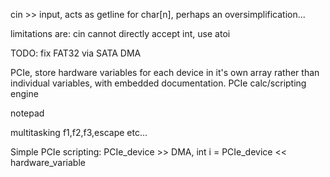 cin >> input, acts as getline for char[n], perhaps an oversimplification...

limitations are: cin cannot directly accept int, use atoi

TODO: fix FAT32 via SATA DMA

PCIe, store hardware variables for each device in it's own array rather than individual variables, with embedded documentation.
PCIe calc/scripting engine

notepad

multitasking f1,f2,f3,escape etc...

Simple PCIe scripting: PCIe_device >> DMA, int i = PCIe_device << hardware_variable



